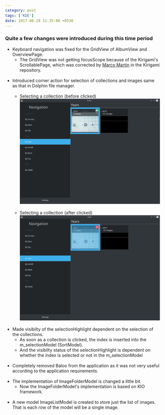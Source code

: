 ```yaml
---
category: post
tags: ['KDE']
date: 2017-06-29 11:35:00 +0530
---
```

### Quite a few changes were introduced during this time period
* Keyboard navigation was fixed for the GridView of AlbumView and OverviewPage.
    - The GridView was not getting focusScope because of the Kirigami's ScrollablePage, which was corrected by [Marco Martin](http://notmart.org/blog/) in the Kirigami repository.
<br><br>
* Introduced corner action for selection of collections and images same as that in Dolphin file manager.<br><br>
    - Selecting a collection (before clicked)
    ![Selecting a collection before clicked](/img/selection-before-clicked.png)
    <br><br>
    - Selecting a collection (after clicked)
    ![Selecting a collection after clicked](/img/selection-after-clicked.png)
    <br><br>
* Made visibilty of the selectionHighlight dependent on the selection of the collections.
    - As soon as a collection is clicked, the index is inserted into the m_selectionModel (SortModel).
    - And the visibilty status of the selectionHighlight is dependent on whether the index is selected or not in the m_selectionModel
    <br><br>
* Completely removed Baloo from the application as it was not very useful according to the application requirements.
    <br><br>
* The implementation of ImageFolderModel is changed a little bit. 
    - Now the ImageFolderModel's implementation is based on KIO framework.
    <br><br>
* A new model ImageListModel is created to store just the list of images. That is each row of the model will be a single image.
